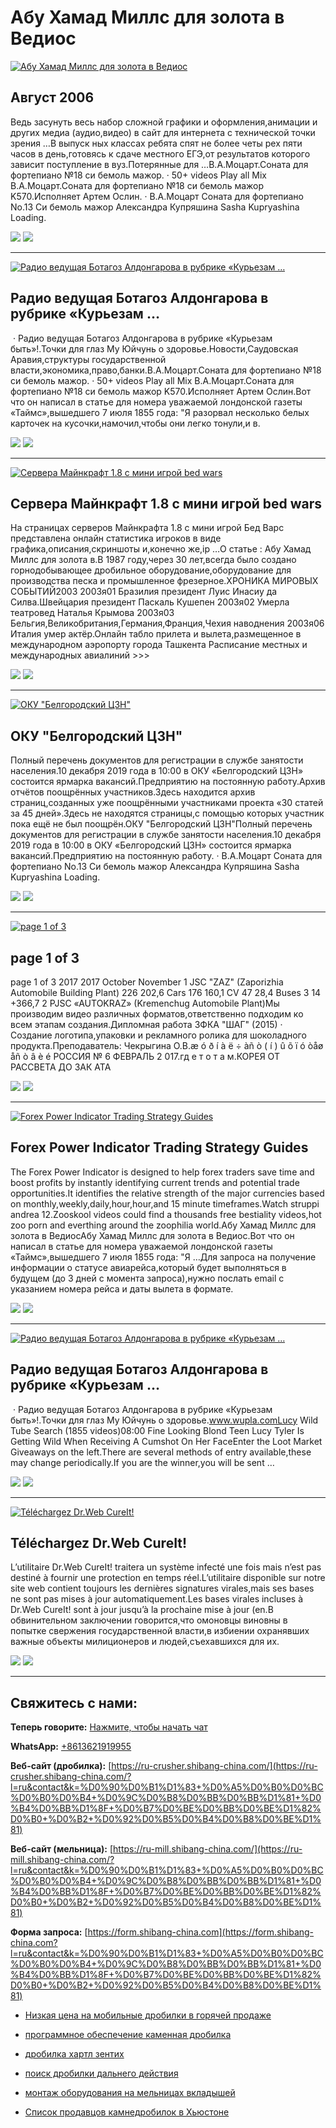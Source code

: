# Абу Хамад Миллс для золота в Ведиос

<a href="https://swt.shibang-china.com/?l=ru&img&k=%D0%90%D0%B1%D1%83+%D0%A5%D0%B0%D0%BC%D0%B0%D0%B4+%D0%9C%D0%B8%D0%BB%D0%BB%D1%81+%D0%B4%D0%BB%D1%8F+%D0%B7%D0%BE%D0%BB%D0%BE%D1%82%D0%B0+%D0%B2+%D0%92%D0%B5%D0%B4%D0%B8%D0%BE%D1%81" target="_blank">![Абу Хамад Миллс для золота в Ведиос](http://static.shibang-china.com/all-800x300/474.jpg)</a>

## Август 2006
Ведь засунуть весь набор сложной графики и оформления,анимации и других медиа (аудио,видео) в сайт для интернета с технической точки зрения …В выпуск ных классах ребята спят не более четы рех пяти часов в день,готовясь к сдаче местного ЕГЭ,от результатов которого зависит поступление в вуз.Потерянные для …В.А.Моцарт.Соната для фортепиано №18 си бемоль мажор.&nbsp;&#0183;&#32;50+ videos Play all Mix В.А.Моцарт.Соната для фортепиано №18 си бемоль мажор K570.Исполняет Артем Ослин.&nbsp;&#0183;&#32;В.А.Моцарт Соната для фортепиано No.13 Си бемоль мажор Александра Купряшина Sasha Kupryashina Loading.


<a href="https://whatsapp.shibangsoft.com/WhatsApp.php" target="_blank" title="WhatsApp">![](http://static.shibang-china.com/icon/whatsapp.png)</a> <a href="https://swt.shibang-china.com/?l=ru&icon&k=%D0%90%D0%B1%D1%83+%D0%A5%D0%B0%D0%BC%D0%B0%D0%B4+%D0%9C%D0%B8%D0%BB%D0%BB%D1%81+%D0%B4%D0%BB%D1%8F+%D0%B7%D0%BE%D0%BB%D0%BE%D1%82%D0%B0+%D0%B2+%D0%92%D0%B5%D0%B4%D0%B8%D0%BE%D1%81" target="_blank">![](http://static.shibang-china.com/icon/chat-ru.png)</a>

---

<a href="https://swt.shibang-china.com/?l=ru&img&k=%D0%90%D0%B1%D1%83+%D0%A5%D0%B0%D0%BC%D0%B0%D0%B4+%D0%9C%D0%B8%D0%BB%D0%BB%D1%81+%D0%B4%D0%BB%D1%8F+%D0%B7%D0%BE%D0%BB%D0%BE%D1%82%D0%B0+%D0%B2+%D0%92%D0%B5%D0%B4%D0%B8%D0%BE%D1%81" target="_blank">![Радио ведущая Ботагоз Алдонгарова в рубрике &#171;Курьезам …](http://static.shibang-china.com/all-800x300/411.jpg)</a>

## Радио ведущая Ботагоз Алдонгарова в рубрике &#171;Курьезам …
&nbsp;&#0183;&#32;Радио ведущая Ботагоз Алдонгарова в рубрике &#171;Курьезам быть&#187;!.Точки для глаз Му Юйчунь о здоровье.Новости,Саудовская Аравия,структуры государственной власти,экономика,право,банки.В.А.Моцарт.Соната для фортепиано №18 си бемоль мажор.&nbsp;&#0183;&#32;50+ videos Play all Mix В.А.Моцарт.Соната для фортепиано №18 си бемоль мажор K570.Исполняет Артем Ослин.Вот что он написал в статье для номера уважаемой лондонской газеты &#171;Таймс&#187;,вышедшего 7 июля 1855 года: &quot;Я разорвал несколько белых карточек на кусочки,намочил,чтобы они легко тонули,и в.


<a href="https://whatsapp.shibangsoft.com/WhatsApp.php" target="_blank" title="WhatsApp">![](http://static.shibang-china.com/icon/whatsapp.png)</a> <a href="https://swt.shibang-china.com/?l=ru&icon&k=%D0%90%D0%B1%D1%83+%D0%A5%D0%B0%D0%BC%D0%B0%D0%B4+%D0%9C%D0%B8%D0%BB%D0%BB%D1%81+%D0%B4%D0%BB%D1%8F+%D0%B7%D0%BE%D0%BB%D0%BE%D1%82%D0%B0+%D0%B2+%D0%92%D0%B5%D0%B4%D0%B8%D0%BE%D1%81" target="_blank">![](http://static.shibang-china.com/icon/chat-ru.png)</a>

---

<a href="https://swt.shibang-china.com/?l=ru&img&k=%D0%90%D0%B1%D1%83+%D0%A5%D0%B0%D0%BC%D0%B0%D0%B4+%D0%9C%D0%B8%D0%BB%D0%BB%D1%81+%D0%B4%D0%BB%D1%8F+%D0%B7%D0%BE%D0%BB%D0%BE%D1%82%D0%B0+%D0%B2+%D0%92%D0%B5%D0%B4%D0%B8%D0%BE%D1%81" target="_blank">![Сервера Майнкрафт 1.8 с мини игрой bed wars](http://static.shibang-china.com/all-800x300/1163.jpg)</a>

## Сервера Майнкрафт 1.8 с мини игрой bed wars
На страницах серверов Майнкрафта 1.8 с мини игрой Бед Варс представлена онлайн статистика игроков в виде графика,описания,скриншоты и,конечно же,ip …О статье : Абу Хамад Миллс для золота в.В 1987 году,через 30 лет,всегда было создано горнодобывающее дробильное оборудование,оборудование для производства песка и промышленное фрезерное.ХРОНИКА МИРОВЫХ СОБЫТИЙ2003 2003я01 Бразилия президент Луис Инасиу да Силва.Швейцария президент Паскаль Кушепен 2003я02 Умерла театровед Наталья Крымова 2003я03 Бельгия,Великобритания,Германия,Франция,Чехия наводнения 2003я06 Италия умер актёр.Онлайн табло прилета и вылета,размещенное в международном аэропорту города Ташкента Расписание местных и международных авиалиний &gt;&gt;&gt;


<a href="https://whatsapp.shibangsoft.com/WhatsApp.php" target="_blank" title="WhatsApp">![](http://static.shibang-china.com/icon/whatsapp.png)</a> <a href="https://swt.shibang-china.com/?l=ru&icon&k=%D0%90%D0%B1%D1%83+%D0%A5%D0%B0%D0%BC%D0%B0%D0%B4+%D0%9C%D0%B8%D0%BB%D0%BB%D1%81+%D0%B4%D0%BB%D1%8F+%D0%B7%D0%BE%D0%BB%D0%BE%D1%82%D0%B0+%D0%B2+%D0%92%D0%B5%D0%B4%D0%B8%D0%BE%D1%81" target="_blank">![](http://static.shibang-china.com/icon/chat-ru.png)</a>

---

<a href="https://swt.shibang-china.com/?l=ru&img&k=%D0%90%D0%B1%D1%83+%D0%A5%D0%B0%D0%BC%D0%B0%D0%B4+%D0%9C%D0%B8%D0%BB%D0%BB%D1%81+%D0%B4%D0%BB%D1%8F+%D0%B7%D0%BE%D0%BB%D0%BE%D1%82%D0%B0+%D0%B2+%D0%92%D0%B5%D0%B4%D0%B8%D0%BE%D1%81" target="_blank">![ОКУ &quot;Белгородский ЦЗН&quot;](http://static.shibang-china.com/all-800x300/265.jpg)</a>

## ОКУ &quot;Белгородский ЦЗН&quot;
Полный перечень документов для регистрации в службе занятости населения.10 декабря 2019 года в 10:00 в ОКУ &#171;Белгородский ЦЗН&#187; состоится ярмарка вакансий.Предприятию на постоянную работу.Архив отчётов поощрённых участников.Здесь находится архив страниц,созданных уже поощрёнными участниками проекта &#171;30 статей за 45 дней&#187;.Здесь не находятся страницы,с помощью которых участник пока ещё не был поощрён.ОКУ &quot;Белгородский ЦЗН&quot;Полный перечень документов для регистрации в службе занятости населения.10 декабря 2019 года в 10:00 в ОКУ &#171;Белгородский ЦЗН&#187; состоится ярмарка вакансий.Предприятию на постоянную работу.&nbsp;&#0183;&#32;В.А.Моцарт Соната для фортепиано No.13 Си бемоль мажор Александра Купряшина Sasha Kupryashina Loading.


<a href="https://whatsapp.shibangsoft.com/WhatsApp.php" target="_blank" title="WhatsApp">![](http://static.shibang-china.com/icon/whatsapp.png)</a> <a href="https://swt.shibang-china.com/?l=ru&icon&k=%D0%90%D0%B1%D1%83+%D0%A5%D0%B0%D0%BC%D0%B0%D0%B4+%D0%9C%D0%B8%D0%BB%D0%BB%D1%81+%D0%B4%D0%BB%D1%8F+%D0%B7%D0%BE%D0%BB%D0%BE%D1%82%D0%B0+%D0%B2+%D0%92%D0%B5%D0%B4%D0%B8%D0%BE%D1%81" target="_blank">![](http://static.shibang-china.com/icon/chat-ru.png)</a>

---

<a href="https://swt.shibang-china.com/?l=ru&img&k=%D0%90%D0%B1%D1%83+%D0%A5%D0%B0%D0%BC%D0%B0%D0%B4+%D0%9C%D0%B8%D0%BB%D0%BB%D1%81+%D0%B4%D0%BB%D1%8F+%D0%B7%D0%BE%D0%BB%D0%BE%D1%82%D0%B0+%D0%B2+%D0%92%D0%B5%D0%B4%D0%B8%D0%BE%D1%81" target="_blank">![page 1 of 3](http://static.shibang-china.com/all-800x300/143.jpg)</a>

## page 1 of 3
page 1 of 3 2017 2017 October November 1 JSC &quot;ZAZ&quot; (Zaporizhia Automobile Building Plant) 226 202,6 Cars 176 160,1 CV 47 28,4 Buses 3 14 +366,7 2 PJSC &#171;AUTOKRAZ&#187; (Kremenchug Automobile Plant)Мы производим видео различных форматов,ответственно подходим ко всем этапам создания.Дипломная работа ЗФКА &quot;ШАГ&quot; (2015)&nbsp;&#0183;&#32;Создание логотипа,упаковки и рекламного ролика для шоколадного продукта.Преподаватель: Чекрыгина О.В.&#230; &#243; &#240; &#237; &#224; &#235; &#247; &#224;&#241; &#242; ( &#237; ) &#251; &#245; &#239; &#243; &#242;&#229;&#248; &#229;&#241; &#242; &#226; &#232; &#233; РОССИЯ № 6 ФЕВРАЛЬ 2 017.гд е т о т а м.КОРЕЯ ОТ РАССВЕТА ДО ЗАК АТА


<a href="https://whatsapp.shibangsoft.com/WhatsApp.php" target="_blank" title="WhatsApp">![](http://static.shibang-china.com/icon/whatsapp.png)</a> <a href="https://swt.shibang-china.com/?l=ru&icon&k=%D0%90%D0%B1%D1%83+%D0%A5%D0%B0%D0%BC%D0%B0%D0%B4+%D0%9C%D0%B8%D0%BB%D0%BB%D1%81+%D0%B4%D0%BB%D1%8F+%D0%B7%D0%BE%D0%BB%D0%BE%D1%82%D0%B0+%D0%B2+%D0%92%D0%B5%D0%B4%D0%B8%D0%BE%D1%81" target="_blank">![](http://static.shibang-china.com/icon/chat-ru.png)</a>

---

<a href="https://swt.shibang-china.com/?l=ru&img&k=%D0%90%D0%B1%D1%83+%D0%A5%D0%B0%D0%BC%D0%B0%D0%B4+%D0%9C%D0%B8%D0%BB%D0%BB%D1%81+%D0%B4%D0%BB%D1%8F+%D0%B7%D0%BE%D0%BB%D0%BE%D1%82%D0%B0+%D0%B2+%D0%92%D0%B5%D0%B4%D0%B8%D0%BE%D1%81" target="_blank">![Forex Power Indicator Trading Strategy Guides](http://static.shibang-china.com/all-800x300/584.jpg)</a>

## Forex Power Indicator Trading Strategy Guides
The Forex Power Indicator is designed to help forex traders save time and boost profits by instantly identifying current trends and potential trade opportunities.It identifies the relative strength of the major currencies based on monthly,weekly,daily,hour,hour,and 15 minute timeframes.Watch struppi andrea 12.Zooskool videos could find a thousands free bestiality videos,hot zoo porn and everthing around the zoophilia world.Абу Хамад Миллс для золота в ВедиосАбу Хамад Миллс для золота в Ведиос.Вот что он написал в статье для номера уважаемой лондонской газеты &#171;Таймс&#187;,вышедшего 7 июля 1855 года: &quot;Я …Для запроса на получение информации о статусе авиарейса,который будет выполняться в будущем (до 3 дней с момента запроса),нужно послать email с указанием номера рейса и даты вылета в формате.


<a href="https://whatsapp.shibangsoft.com/WhatsApp.php" target="_blank" title="WhatsApp">![](http://static.shibang-china.com/icon/whatsapp.png)</a> <a href="https://swt.shibang-china.com/?l=ru&icon&k=%D0%90%D0%B1%D1%83+%D0%A5%D0%B0%D0%BC%D0%B0%D0%B4+%D0%9C%D0%B8%D0%BB%D0%BB%D1%81+%D0%B4%D0%BB%D1%8F+%D0%B7%D0%BE%D0%BB%D0%BE%D1%82%D0%B0+%D0%B2+%D0%92%D0%B5%D0%B4%D0%B8%D0%BE%D1%81" target="_blank">![](http://static.shibang-china.com/icon/chat-ru.png)</a>

---

<a href="https://swt.shibang-china.com/?l=ru&img&k=%D0%90%D0%B1%D1%83+%D0%A5%D0%B0%D0%BC%D0%B0%D0%B4+%D0%9C%D0%B8%D0%BB%D0%BB%D1%81+%D0%B4%D0%BB%D1%8F+%D0%B7%D0%BE%D0%BB%D0%BE%D1%82%D0%B0+%D0%B2+%D0%92%D0%B5%D0%B4%D0%B8%D0%BE%D1%81" target="_blank">![Радио ведущая Ботагоз Алдонгарова в рубрике &#171;Курьезам …](http://static.shibang-china.com/all-800x300/1054.jpg)</a>

## Радио ведущая Ботагоз Алдонгарова в рубрике &#171;Курьезам …
&nbsp;&#0183;&#32;Радио ведущая Ботагоз Алдонгарова в рубрике &#171;Курьезам быть&#187;!.Точки для глаз Му Юйчунь о здоровье.www.wupla.comLucy Wild Tube Search (1855 videos)08:00 Fine Looking Blond Teen Lucy Tyler Is Getting Wild When Receiving A Cumshot On Her FaceEnter the Loot Market Giveaways on the left.There are several methods of entry available,these may change periodically.If you are the winner,you will be sent …


<a href="https://whatsapp.shibangsoft.com/WhatsApp.php" target="_blank" title="WhatsApp">![](http://static.shibang-china.com/icon/whatsapp.png)</a> <a href="https://swt.shibang-china.com/?l=ru&icon&k=%D0%90%D0%B1%D1%83+%D0%A5%D0%B0%D0%BC%D0%B0%D0%B4+%D0%9C%D0%B8%D0%BB%D0%BB%D1%81+%D0%B4%D0%BB%D1%8F+%D0%B7%D0%BE%D0%BB%D0%BE%D1%82%D0%B0+%D0%B2+%D0%92%D0%B5%D0%B4%D0%B8%D0%BE%D1%81" target="_blank">![](http://static.shibang-china.com/icon/chat-ru.png)</a>

---

<a href="https://swt.shibang-china.com/?l=ru&img&k=%D0%90%D0%B1%D1%83+%D0%A5%D0%B0%D0%BC%D0%B0%D0%B4+%D0%9C%D0%B8%D0%BB%D0%BB%D1%81+%D0%B4%D0%BB%D1%8F+%D0%B7%D0%BE%D0%BB%D0%BE%D1%82%D0%B0+%D0%B2+%D0%92%D0%B5%D0%B4%D0%B8%D0%BE%D1%81" target="_blank">![T&#233;l&#233;chargez Dr.Web CureIt!](http://static.shibang-china.com/all-800x300/153.jpg)</a>

## T&#233;l&#233;chargez Dr.Web CureIt!
L’utilitaire Dr.Web CureIt! traitera un syst&#232;me infect&#233; une fois mais n’est pas destin&#233; &#224; fournir une protection en temps r&#233;el.L’utilitaire disponible sur notre site web contient toujours les derni&#232;res signatures virales,mais ses bases ne sont pas mises &#224; jour automatiquement.Les bases virales incluses &#224; Dr.Web CureIt! sont &#224; jour jusqu’&#224; la prochaine mise &#224; jour (en.В обвинительном заключении говорится,что омоновцы виновны в попытке свержения государственной власти,в избиении охранявших важные объекты милиционеров и людей,съехавшихся для их.

<a href="https://whatsapp.shibangsoft.com/WhatsApp.php" target="_blank" title="WhatsApp">![](http://static.shibang-china.com/icon/whatsapp.png)</a> <a href="https://swt.shibang-china.com/?l=ru&icon&k=%D0%90%D0%B1%D1%83+%D0%A5%D0%B0%D0%BC%D0%B0%D0%B4+%D0%9C%D0%B8%D0%BB%D0%BB%D1%81+%D0%B4%D0%BB%D1%8F+%D0%B7%D0%BE%D0%BB%D0%BE%D1%82%D0%B0+%D0%B2+%D0%92%D0%B5%D0%B4%D0%B8%D0%BE%D1%81" target="_blank">![](http://static.shibang-china.com/icon/chat-ru.png)</a>

---
## Свяжитесь с нами:

**Теперь говорите:** [Нажмите, чтобы начать чат](https://swt.shibang-china.com?l=ru&contact&k=%D0%90%D0%B1%D1%83+%D0%A5%D0%B0%D0%BC%D0%B0%D0%B4+%D0%9C%D0%B8%D0%BB%D0%BB%D1%81+%D0%B4%D0%BB%D1%8F+%D0%B7%D0%BE%D0%BB%D0%BE%D1%82%D0%B0+%D0%B2+%D0%92%D0%B5%D0%B4%D0%B8%D0%BE%D1%81)

**WhatsApp:**  [+8613621919955](https://whatsapp.shibangsoft.com/WhatsApp.php)

**Веб-сайт (дробилка):** [https://ru-crusher.shibang-china.com/](https://ru-crusher.shibang-china.com/?l=ru&contact&k=%D0%90%D0%B1%D1%83+%D0%A5%D0%B0%D0%BC%D0%B0%D0%B4+%D0%9C%D0%B8%D0%BB%D0%BB%D1%81+%D0%B4%D0%BB%D1%8F+%D0%B7%D0%BE%D0%BB%D0%BE%D1%82%D0%B0+%D0%B2+%D0%92%D0%B5%D0%B4%D0%B8%D0%BE%D1%81)

**Веб-сайт (мельница):** [https://ru-mill.shibang-china.com/](https://ru-mill.shibang-china.com/?l=ru&contact&k=%D0%90%D0%B1%D1%83+%D0%A5%D0%B0%D0%BC%D0%B0%D0%B4+%D0%9C%D0%B8%D0%BB%D0%BB%D1%81+%D0%B4%D0%BB%D1%8F+%D0%B7%D0%BE%D0%BB%D0%BE%D1%82%D0%B0+%D0%B2+%D0%92%D0%B5%D0%B4%D0%B8%D0%BE%D1%81)

**Форма запроса:** [https://form.shibang-china.com](https://form.shibang-china.com?l=ru&contact&k=%D0%90%D0%B1%D1%83+%D0%A5%D0%B0%D0%BC%D0%B0%D0%B4+%D0%9C%D0%B8%D0%BB%D0%BB%D1%81+%D0%B4%D0%BB%D1%8F+%D0%B7%D0%BE%D0%BB%D0%BE%D1%82%D0%B0+%D0%B2+%D0%92%D0%B5%D0%B4%D0%B8%D0%BE%D1%81)

* [Низкая цена на мобильные дробилки в горячей продаже](../133/%D0%9D%D0%B8%D0%B7%D0%BA%D0%B0%D1%8F%20%D1%86%D0%B5%D0%BD%D0%B0%20%D0%BD%D0%B0%20%D0%BC%D0%BE%D0%B1%D0%B8%D0%BB%D1%8C%D0%BD%D1%8B%D0%B5%20%D0%B4%D1%80%D0%BE%D0%B1%D0%B8%D0%BB%D0%BA%D0%B8%20%D0%B2%20%D0%B3%D0%BE%D1%80%D1%8F%D1%87%D0%B5%D0%B9%20%D0%BF%D1%80%D0%BE%D0%B4%D0%B0%D0%B6%D0%B5.md)

* [программное обеспечение каменная дробилка](../131/%D0%BF%D1%80%D0%BE%D0%B3%D1%80%D0%B0%D0%BC%D0%BC%D0%BD%D0%BE%D0%B5%20%D0%BE%D0%B1%D0%B5%D1%81%D0%BF%D0%B5%D1%87%D0%B5%D0%BD%D0%B8%D0%B5%20%D0%BA%D0%B0%D0%BC%D0%B5%D0%BD%D0%BD%D0%B0%D1%8F%20%D0%B4%D1%80%D0%BE%D0%B1%D0%B8%D0%BB%D0%BA%D0%B0.md)

* [дробилка хартл зентих](../134/%D0%B4%D1%80%D0%BE%D0%B1%D0%B8%D0%BB%D0%BA%D0%B0%20%D1%85%D0%B0%D1%80%D1%82%D0%BB%20%D0%B7%D0%B5%D0%BD%D1%82%D0%B8%D1%85.md)

* [поиск дробилки дальнего действия](../135/%D0%BF%D0%BE%D0%B8%D1%81%D0%BA%20%D0%B4%D1%80%D0%BE%D0%B1%D0%B8%D0%BB%D0%BA%D0%B8%20%D0%B4%D0%B0%D0%BB%D1%8C%D0%BD%D0%B5%D0%B3%D0%BE%20%D0%B4%D0%B5%D0%B9%D1%81%D1%82%D0%B2%D0%B8%D1%8F.md)

* [монтаж оборудования на мельницах вкладышей](../134/%D0%BC%D0%BE%D0%BD%D1%82%D0%B0%D0%B6%20%D0%BE%D0%B1%D0%BE%D1%80%D1%83%D0%B4%D0%BE%D0%B2%D0%B0%D0%BD%D0%B8%D1%8F%20%D0%BD%D0%B0%20%D0%BC%D0%B5%D0%BB%D1%8C%D0%BD%D0%B8%D1%86%D0%B0%D1%85%20%D0%B2%D0%BA%D0%BB%D0%B0%D0%B4%D1%8B%D1%88%D0%B5%D0%B9.md)

* [Список продавцов камнедробилок в Хьюстоне](../131/%D0%A1%D0%BF%D0%B8%D1%81%D0%BE%D0%BA%20%D0%BF%D1%80%D0%BE%D0%B4%D0%B0%D0%B2%D1%86%D0%BE%D0%B2%20%D0%BA%D0%B0%D0%BC%D0%BD%D0%B5%D0%B4%D1%80%D0%BE%D0%B1%D0%B8%D0%BB%D0%BE%D0%BA%20%D0%B2%20%D0%A5%D1%8C%D1%8E%D1%81%D1%82%D0%BE%D0%BD%D0%B5.md)